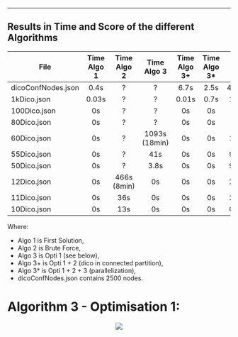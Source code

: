 ---------------------------------------------------------------------------------
 Results in Time and Score of the different Algorithms      
---------------------------------------------------------------------------------

|    File            | Time Algo 1 | Time Algo 2 | Time Algo 3 | Time Algo 3+ | Time Algo 3* |  Score Algo 1 | Score Algo 2 | Score Algo 3 | Score Algo 3+ and 3* |
| ------------------ | :----: | :----:      | :----:        | :-----:   | :-----:   | :----:   | :----:  | :----:   | :------: | 
| dicoConfNodes.json | 0.4s   | ?           | ?             | 6.7s      | 2.5s      | 406.1858 |  ?      | ?        | 603.8150 |
| 1kDico.json        | 0.03s  | ?           | ?             | 0.01s     | 0.7s      | 158.421  |  ?      | ?        | 175.1238 |
| 100Dico.json       | 0s     | ?           | ?             | 0s        | 0s        | 18.077   |  ?      | ?        | 20.0265  |
| 80Dico.json        | 0s     | ?           | ?             | 0s        | 0s        | 14.814   |  ?      | ?        | 15.6493  |
| 60Dico.json        | 0s     | ?           | 1093s (18min) | 0s        | 0s        | 10.3632  |  ?      | 10.9541  | 10.9541  |
| 55Dico.json        | 0s     | ?           | 41s           | 0s        | 0s        | 9.79568  |  ?      | 10.2861  | 10.2861  |
| 50Dico.json        | 0s     | ?           | 3.8s          | 0s        | 0s        | 9.08248  |  ?      | 9.43362  | 9.43362  |
| 12Dico.json        | 0s     | 466s (8min) | 0s            | 0s        | 0s        | 2.31822  | 2.34025 | 2.34025  | 2.34025  |
| 11Dico.json        | 0s     | 36s         | 0s            | 0s        | 0s        | 2.08734  | 2.10937 | 2.10937  | 2.10937  |
| 10Dico.json        | 0s     | 13s         | 0s            | 0s        | 0s        | 0.86158  | 1.31749 | 1.31749  | 1.31749  |

Where: 
- Algo 1 is First Solution,
- Algo 2 is Brute Force,
- Algo 3 is Opti 1 (see below), 
- Algo 3+ is Opti 1 + 2 (dico in connected partition),
- Algo 3* is Opti 1 + 2 + 3 (parallelization),
- dicoConfNodes.json contains 2500 nodes.


# Algorithm 3 - Optimisation 1:

<p align="center">
  <img src="https://github.com/cedric-cnam/Daphne-UTKG/blob/main/MAP_Inference/Img/algo3.jpg"/>
</p>
